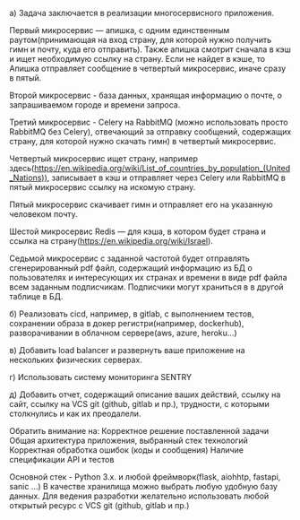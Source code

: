 а) Задача заключается в реализации многосервисного приложения.
	
Первый микросервис — апишка, с одним единственным раутом(принимающая на вход страну, для которой нужно получить гимн и почту, куда его отправить). Также апишка смотрит сначала в кэш и ищет необходимую ссылку на страну. Если не найдет в кэше, то Апишка отправляет сообщение в четвертый микросервис, иначе сразу в пятый. 
	
Второй микросервис - база данных, хранящая информацию о почте, о запрашиваемом городе и времени запроса.
	
Третий микросервис - Celery на RabbitMQ (можно использовать просто  RabbitMQ без Celery), отвечающий за отправку сообщений, содержащих страну, для которой нужно скачать гимн) в четвертый микросервис.

Четвертый микросервис ищет страну, например здесь(https://en.wikipedia.org/wiki/List_of_countries_by_population_(United_Nations)), записывает в кэш и отправляет через Celery или  RabbitMQ в пятый микросервис ссылку на искомую страну.

Пятый микросервис скачивает гимн и отправляет его на указанную человеком почту.

Шестой микросервис Redis — для кэша, в котором будет страна и ссылка на страну(https://en.wikipedia.org/wiki/Israel).

Седьмой микросервис с заданной частотой будет отправлять  сгенерированный pdf файл, содержащий информацию из БД о пользователях и интересующих их странах и времени в виде pdf файла всем заданным подписчикам. Подписчики могут храниться в в другой таблице в БД. 

б) Реализовать cicd, например, в gitlab, с выполнением тестов, сохранении образа в докер регистри(например, dockerhub), разворачивании в облачном сервере(aws, azure, heroku…)

в) Добавить load balancer и развернуть ваше приложение на нескольких физических серверах.

г) Использовать систему мониторинга SENTRY


д) Добавить отчет, содержащий описание ваших действий, ссылку на сайт, ссылку на VCS git (github, gitlab и пр.),  трудности, с которыми столкнулись и как их преодалели. 


Обратить внимание на:
Корректное решение поставленной задачи
Общая архитектура приложения, выбранный стек технологий
Корректная обработка ошибок (коды и сообщения)
Наличие спецификации API и тестов

Основной стек - Python 3.x. и любой фреймворк(flask, aiohhtp, fastapi, sanic ...)
В качестве хранилища можно выбрать любую удобную базу данных.
Для ведения разработки желательно использовать любой открытый ресурс с VCS git (github, gitlab и пр.)
